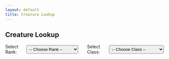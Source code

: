 ```yaml
---
layout: default
title: Creature Lookup
---
```


<h2>Creature Lookup</h2>

<div class="lookup-container">
  <div class="select-group">
    <label for="rankSelect">Select Rank:</label>
    <select id="rankSelect">
      <option value="">-- Choose Rank --</option>
      {% for rank in site.data.rank %}<option value="{{ rank.rank | escape }}">{{ rank.rank | escape }}</option>{% endfor %}
    </select>
  </div>

  <div class="select-group">
    <label for="classSelect">Select Class:</label>
    <select id="classSelect">
      <option value="">-- Choose Class --</option>
      {% for class in site.data.class %}<option value="{{ class.class | escape }}">{{ class.class | escape }}</option>{% endfor %}
    </select>
  </div>
</div>

<div id="infoDisplay" style="margin-top:2em;"></div>

<style>
.lookup-container {
  display: flex;
  gap: 2em;
  margin: 1em 0;
}

.select-group {
  display: flex;
  align-items: center;
  gap: 0.5em;
}

select {
  padding: 0.3em;
  border-radius: 4px;
}
</style>

<script>
const rankData = {
  {% for rank in site.data.rank %}
    "{{ rank.rank | escape }}": {{ rank | jsonify }},
  {% endfor %}
};
const classData = {
  {% for class in site.data.class %}
    "{{ class.class | escape }}": {{ class | jsonify }},
  {% endfor %}
};
const creaturesData = [
  {% for creature in site.data.creatures %}
    {{ creature | jsonify }},
  {% endfor %}
];

function displayInfo() {
  const rank = document.getElementById('rankSelect').value;
  const cls = document.getElementById('classSelect').value;
  let html = '';

  if (rank && rankData[rank]) {
    html += `<h3>Rank: ${rank}</h3>`;
    if (rankData[rank].description)
      html += `<p>${rankData[rank].description}</p>`;
  }
  if (cls && classData[cls]) {
    html += `<h3>Class: ${cls}</h3>`;
    if (classData[cls].description)
      html += `<p>${classData[cls].description}</p>`;
  }

  if (rank && cls) {
    const creature = creaturesData.find(c => c.rank === rank && c.class === cls);
    if (creature) {
      html += `<h4>Notable Creatures:</h4>`;
      if (creature.notable_creatures && creature.notable_creatures.length > 0) {
        html += '<ul>';
        creature.notable_creatures.forEach(nc => {
          if (nc.name && nc.name.trim()) {
            html += `<li><strong>${nc.name}</strong>`;
            if (nc.description && nc.description.trim()) {
              html += `: ${nc.description}`;
            }
            if (nc.chapter && nc.chapter.toString().trim()) {
              html += ` <em>(Chapter ${nc.chapter})</em>`;
            }
            html += `</li>`;
          }
        });
        html += '</ul>';
      } else {
        html += '<p>No notable creatures listed.</p>';
      }
    } else {
      html += '<p>No data for this rank/class combination.</p>';
    }
  }

  document.getElementById('infoDisplay').innerHTML = html;
}

document.getElementById('rankSelect').addEventListener('change', displayInfo);
document.getElementById('classSelect').addEventListener('change', displayInfo);
</script>